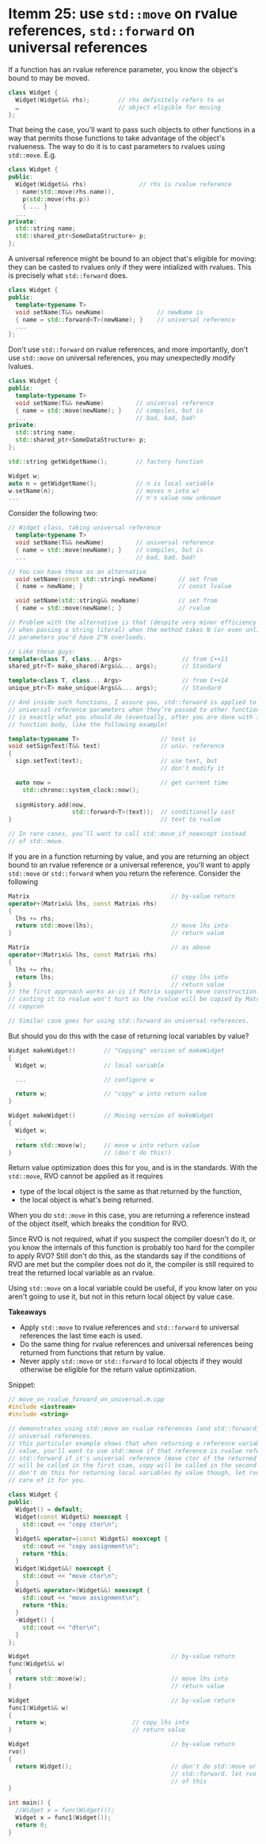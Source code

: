 # Itemm 25: use `std::move` on rvalue references, `std::forward` on universal references

If a function has an rvalue reference parameter, you know the object's bound to may be moved.

```cpp
class Widget {
  Widget(Widget&& rhs);        // rhs definitely refers to an
  …                            // object eligible for moving
};
```

That being the case, you'll want to pass such objects to other functions in a way that permits those functions to take advantage of the object's rvalueness.
The way to do it is to cast parameters to rvalues using `std::move`. E.g.

```cpp
class Widget {
public:
  Widget(Widget&& rhs)               // rhs is rvalue reference
  : name(std::move(rhs.name)),
    p(std::move(rhs.p))
    { ... }
  ...
private:
  std::string name;
  std::shared_ptr<SomeDataStructure> p;
};
```

A universal reference might be bound to an object that's eligible for moving: they can be casted to rvalues only if they were intialized with rvalues.
This is precisely what `std::forward` does.

```cpp
class Widget {
public:
  template<typename T>
  void setName(T&& newName)               // newName is
  { name = std::forward<T>(newName); }    // universal reference
  ...
};
```

Don't use `std::forward` on rvalue references, and more importantly, don't use `std::move` on universal references, you may unexpectedly modify lvalues.
```cpp
class Widget {
public:
  template<typename T>
  void setName(T&& newName)         // universal reference
  { name = std::move(newName); }    // compiles, but is
  ...                               // bad, bad, bad!
private:
  std::string name;
  std::shared_ptr<SomeDataStructure> p;
};

std::string getWidgetName();        // factory function

Widget w;
auto n = getWidgetName();           // n is local variable
w.setName(n);                       // moves n into w!
...                                 // n's value now unknown
```

Consider the following two:
```cpp
// Widget class, taking universal reference
  template<typename T>
  void setName(T&& newName)         // universal reference
  { name = std::move(newName); }    // compiles, but is
  ...                               // bad, bad, bad!

// You can have these as an alternative
  void setName(const std::string& newName)      // set from
  { name = newName; }                           // const lvalue

  void setName(std::string&& newName)           // set from
  { name = std::move(newName); }                // rvalue

// Problem with the alternative is that (despite very minor efficiency concerns
// when passing a string literal) when the method takes N (or even unlimited)
// parameters you'd have 2^N overloads.

// Like these guys:
template<class T, class... Args>                 // from C++11
shared_ptr<T> make_shared(Args&&... args);       // Standard

template<class T, class... Args>                 // from C++14
unique_ptr<T> make_unique(Args&&... args);       // Standard

// And inside such functions, I assure you, std::forward is applied to the
// universal reference parameters when they’re passed to other functions. Which
// is exactly what you should do (eventually, after you are done with it in the
// function body, like the following example)

template<typename T>                       // text is
void setSignText(T&& text)                 // univ. reference
{
  sign.setText(text);                      // use text, but
                                           // don't modify it

  auto now =                               // get current time
    std::chrono::system_clock::now();
    
  signHistory.add(now,
                  std::forward<T>(text));  // conditionally cast
}                                          // text to rvalue

// In rare cases, you’ll want to call std::move_if_noexcept instead
// of std::move.
```

If you are in a function returning by value, and you are returning an object bound to an rvalue reference or a universal reference, you'll want to apply `std::move` or `std::forward` when you return the reference.
Consider the following
```cpp
Matrix                                        // by-value return
operator+(Matrix&& lhs, const Matrix& rhs)
{
  lhs += rhs;
  return std::move(lhs);                      // move lhs into
}                                             // return value

Matrix                                        // as above
operator+(Matrix&& lhs, const Matrix& rhs)
{
  lhs += rhs;
  return lhs;                                 // copy lhs into
}                                             // return value
// the first approach works as-is if Matrix supports move construction. If not,
// casting it to rvalue won't hurt as the rvalue will be copied by Matrix's
// copycon

// Similar case goes for using std::forward on universal references.
```

But should you do this with the case of returning local variables by value?
```cpp
Widget makeWidget()        // "Copying" version of makeWidget
{
  Widget w;                // local variable

  ...                      // configure w

  return w;                // "copy" w into return value
}

Widget makeWidget()        // Moving version of makeWidget
{
  Widget w;
  ...
  return std::move(w);     // move w into return value
}                          // (don't do this!)
```
Return value optimization does this for you, and is in the standards.
With the `std::move`, RVO cannot be applied as it requires
* type of the local object is the same as that returned by the function,
* the local object is what's being returned.

When you do `std::move` in this case, you are returning a reference instead of the object itself, which breaks the condition for RVO.

Since RVO is not required, what if you suspect the compiler doesn't do it, or you know the internals of this function is probably too hard for the compiler to apply RVO?
Still don't do this, as the standards say if the conditions of RVO are met but the compiler does not do it, the compiler is still required to treat the returned local variable as an rvalue.

Using `std::move` on a local variable could be useful, if you know later on you aren't going to use it, but not in this return local object by value case.

**Takeaways**
* Apply `std::move` to rvalue references and `std::forward` to universal references the last time each is used.
* Do the same thing for rvalue references and universal references being returned from functions that return by value.
* Never apply `std::move` or `std::forward` to local objects if they would otherwise be eligible for the return value optimization.


Snippet:
```cpp
// move_on_rvalue_forward_on_universal.m.cpp
#include <iostream>
#include <string>

// demonstrates using std::move on rvalue references (and std::forward) on
// universal references.
// this particular example shows that when returning a reference variable by
// value, you'll want to use std::move if that reference is rvalue reference, or
// std::forward if it's universal reference (move ctor of the returned value
// will be called in the first csae, copy will be called in the second case.)
// don't do this for returning local variables by value though, let rvo take
// care of it for you.

class Widget {
public:
  Widget() = default;
  Widget(const Widget&) noexcept {
    std::cout << "copy ctor\n";
  }
  Widget& operator=(const Widget&) noexcept {
    std::cout << "copy assignment\n";
    return *this;
  }
  Widget(Widget&&) noexcept {
    std::cout << "move ctor\n";
  }
  Widget& operator=(Widget&&) noexcept {
    std::cout << "move assignment\n";
    return *this;
  }
  ~Widget() {
    std::cout << "dtor\n";
  }
};

Widget                                        // by-value return
func(Widget&& w)
{
  return std::move(w);                        // move lhs into
}                                             // return value

Widget                                        // by-value return
func1(Widget&& w)
{
  return w;                        // copy lhs into
}                                  // return value

Widget                                        // by-value return
rvo()
{
  return Widget();                            // don't do std::move or
                                              // std::forward. let rvo take care
                                              // of this
}     

int main() {
  //Widget x = func(Widget());
  Widget x = func1(Widget());
  return 0;
}

```
